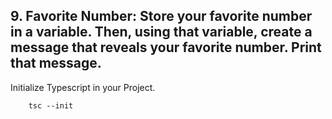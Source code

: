 ## 9. Favorite Number: Store your favorite number in a variable. Then, using that variable, create a message that reveals your favorite number. Print that message.

Initialize Typescript in your Project.

        tsc --init

